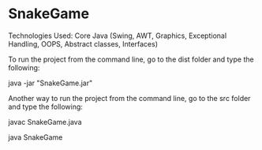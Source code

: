 # SnakeGame

Technologies Used: Core Java (Swing, AWT, Graphics, Exceptional Handling, OOPS, Abstract classes, Interfaces)


To run the project from the command line, go to the dist folder and
type the following:

java -jar "SnakeGame.jar" 

Another way to run the project from the command line, go to the src folder and 
type the following:

javac SnakeGame.java

java SnakeGame
